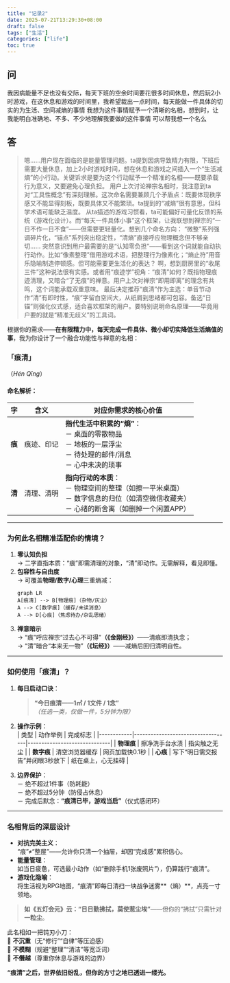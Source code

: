 ```yaml
---
title: "记录2"
date: 2025-07-21T13:29:30+08:00
draft: false
tags: ["生活"]
categories: ["life"]
toc: true
---
```


## 问
我因病能量不足也没有交际，每天下班的空余时间要花很多时间休息，然后玩2小时游戏，在这休息和游戏的时间里，我希望裁出一点时间，每天能做一件具体的切实的为生活、空间减熵的事情
我想为这件事情赋予一个清晰的名相，想到时，让我能明白准确地、不多、不少地理解我要做的这件事情
可以帮我想一个名么
## 答
> 嗯……用户现在面临的是能量管理问题。ta提到因病导致精力有限，下班后需要大量休息，加上2小时游戏时间，想在休息和游戏之间插入一个“生活减熵”的小行动。关键诉求是要为这个行动赋予一个精准的名相——既要承载行为意义，又要避免心理负担。
用户上次讨论禅宗名相时，我注意到ta对“工具性概念”有深刻理解。这次命名需要兼顾几个矛盾点：既要体现秩序感又不能显得刻板，既要具体又不能繁琐。ta提到的“减熵”很有意思，但科学术语可能缺乏温度。
从ta描述的游戏习惯看，ta可能偏好可量化反馈的系统（游戏化设计）。而“每天一件具体小事”这个框架，让我联想到禅宗的“一日不作一日不食”——但需要更轻量化。想到几个命名方向：
“微整”系列强调碎片化，“锚点”系列突出稳定性，“清熵”直接呼应物理概念但不够亲切……
突然意识到用户最需要的是“认知零负担”——看到这个词就能自动执行动作。比如“像素整理”借用游戏术语，把整理行为像素化；“熵止符”用音乐隐喻制造停顿感。但可能需要更生活化的表达？
啊，想到厨房里的“收尾三件”这种说法很有实感。或者用“痕迹学”视角：“痕清”如何？既指物理痕迹清理，又暗合“了无痕”的禅意。用户上次对禅宗“即用即离”的理念有共鸣，这个词能承载双重意味。
最后决定推荐“痕清”作为主选：单音节动作“清”有即时性，“痕”字留白空间大，从纸屑到思绪都可包容。备选“日锚”则强化仪式感，适合喜欢框架的用户。要特别说明命名原理——毕竟用户要的就是“精准无歧义”的工具词。

根据你的需求——**在有限精力中，每天完成一件具体、微小却切实降低生活熵值的事**，我为你设计了一个融合功能性与禅意的名相：  

### **「痕清」**  
（*Hén Qīng*）  

#### **命名解析**：  
| 字   | 含义                                                                 | 对应你需求的核心价值                                                                 |
|------|----------------------------------------------------------------------|--------------------------------------------------------------------------------------|
| **痕** | 痕迹、印记                                                           | **指代生活中积累的“熵”**：<br>－ 桌面的零散物品<br>－ 地板的一层浮尘<br>－ 待处理的邮件/消息<br>－ 心中未决的琐事 |
| **清** | 清理、清明                                                           | **指向行动的本质**：<br>－ 物理空间的整理（如擦一平米桌面）<br>－ 数字信息的归位（如清空微信收藏夹）<br>－ 心绪的断舍离（如删掉一个闲置APP） |

---

### **为何此名相精准适配你的情境？**  
1. **零认知负担**  
   → 二字直指本质：“痕”即需清理的对象，“清”即动作。无需解释，看见即懂。  
2. **包容性与自由度**  
   → 可覆盖**物理/数字/心理**三重熵减：  
   ```mermaid
   graph LR
   A[痕清] --> B[物理痕]（杂物/灰尘）
   A --> C[数字痕]（缓存/未读消息）
   A --> D[心痕]（焦虑待办/杂乱思绪）
   ```  
3. **禅意暗示**  
   → “痕”呼应禅宗“过去心不可得”**（《金刚经》）**——清痕即清执念；  
   → “清”暗合“本来无一物”**（《坛经》）**——减熵后回归清明自性。  

---

### **如何使用「痕清」？**  
1. **每日启动口诀**：  
   > **“今日痕清——1㎡ / 1文件 / 1念”**  
   *（任选一类，仅做一件，5分钟为限）*  

2. **操作示例**：  
   | 类型       | 动作举例                          | 完成标志                     |
   |------------|-----------------------------------|------------------------------|
   | **物理痕** | 擦净洗手台水渍                   | 指尖触之无尘                |
   | **数字痕** | 清空浏览器缓存                   | 网页加载快0.1秒             |
   | **心痕**   | 写下“明日需交报告”并闭眼3秒放下  | 纸在桌上，心无挂碍          |

3. **边界保护**：  
   － 绝不超过1件事（防耗能）  
   － 绝不超过5分钟（防侵占休息）  
   － 完成后默念：**“痕清已毕，游戏当启”**（仪式感闭环）  

---

### **名相背后的深层设计**  
- **对抗完美主义**：  
  “痕”≠“整屋”——允许你只清一个抽屉，却因“完成感”累积信心。  
- **能量管理**：  
  如当日疲惫，可选最小动作（如“删除手机1张废照片”），仍算践行“痕清”。  
- **游戏化隐喻**：  
  将生活视为RPG地图，“痕清”即每日清扫一块战争迷雾**（熵）**，点亮一寸领地。  

> **如《五灯会元》云：“日日勤拂拭，莫使惹尘埃”**——但你的“拂拭”只需针对**一粒尘**。  

此名相如一把钝刃小刀：  
🔹 **不沉重**（无“修行”“自律”等压迫感）  
🔹 **不模糊**（规避“整理”“清洁”等宽泛词）  
🔹 **不僭越**（尊重你休息与游戏的边界）  

**“痕清”之后，世界依旧纷乱，但你的方寸之地已透进一缕光。**